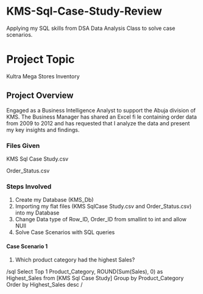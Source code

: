# KMS-Sql-Case-Study-Review
Applying my SQL skills from DSA Data Analysis Class to solve case scenarios.

# Project Topic
Kultra Mega Stores Inventory
## Project Overview
Engaged as a Business Intelligence Analyst to support the Abuja division of KMS. The Business Manager has shared an Excel fi le containing order data from 2009 to 2012 and has requested that I analyze the data and present my key insights and findings.
### Files Given
KMS Sql Case Study.csv

Order_Status.csv

### Steps Involved
1. Create my Database (KMS_Db)
2. Importing my flat files (KMS SqlCase Study.csv and Order_Status.csv) into my Database
3. Change Data type of Row_ID, Order_ID from smallint to int and allow NUll
4. Solve Case Scenarios with SQL queries

#### Case Scenario 1
1. Which product category had the highest Sales?

/sql
Select Top 1 Product_Category, ROUND(Sum(Sales), 0) as Highest_Sales from
[KMS Sql Case Study]
Group by Product_Category
Order by Highest_Sales desc 
/
